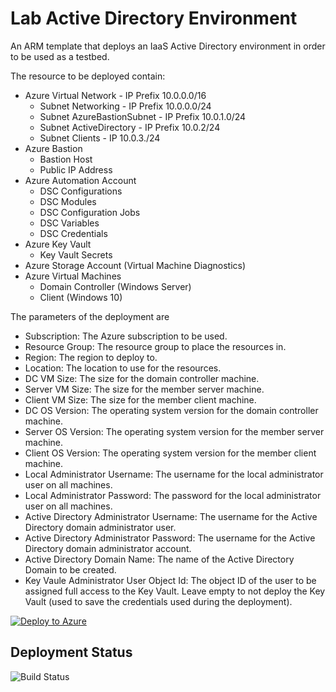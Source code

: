 # Lab Active Directory Environment
An ARM template that deploys an IaaS Active Directory environment in order to be used as a testbed.

The resource to be deployed contain:
* Azure Virtual Network - IP Prefix 10.0.0.0/16
    * Subnet Networking - IP Prefix 10.0.0.0/24
    * Subnet AzureBastionSubnet - IP Prefix 10.0.1.0/24
    * Subnet ActiveDirectory - IP Prefix 10.0.2/24
    * Subnet Clients - IP 10.0.3./24
* Azure Bastion
    * Bastion Host
    * Public IP Address
* Azure Automation Account
    * DSC Configurations
    * DSC Modules
    * DSC Configuration Jobs
    * DSC Variables
    * DSC Credentials
* Azure Key Vault
    * Key Vault Secrets
* Azure Storage Account (Virtual Machine Diagnostics)
* Azure Virtual Machines
    * Domain Controller (Windows Server)
    * Client (Windows 10)


The parameters of the deployment are
* Subscription: The Azure subscription to be used.
* Resource Group: The resource group to place the resources in.
* Region: The region to deploy to.
* Location: The location to use for the resources.
* DC VM Size: The size for the domain controller machine.
* Server VM Size: The size for the member server machine.
* Client VM Size: The size for the member client machine.
* DC OS Version: The operating system version for the domain controller machine.
* Server OS Version: The operating system version for the member server machine.
* Client OS Version: The operating system version for the member client machine.
* Local Administrator Username: The username for the local administrator user on all machines.
* Local Administrator Password: The password for the local administrator user on all machines.
* Active Directory Administrator Username: The username for the Active Directory domain administrator user.
* Active Directory Administrator Password: The username for the Active Directory domain administrator account.
* Active Directory Domain Name: The name of the Active Directory Domain to be created.
* Key Vaule Administrator User Object Id: The object ID of the user to be assigned full access to the Key Vault. Leave empty to not deploy the Key Vault (used to save the credentials used during the deployment). 

[![Deploy to Azure](https://aka.ms/deploytoazurebutton)](https://portal.azure.com/#create/Microsoft.Template/uri/https%3A%2F%2Fraw.githubusercontent.com%2Fcpolydorou%2FARMSamples%2Fmain%2FLab-Active-Directory-Environment%2FLabActiveDirectoryEnvironment.json)

## Deployment Status
![Build Status](https://vsrm.dev.azure.com/christospolydorou/_apis/public/Release/badge/a8001c7b-70d1-4fd4-b4b5-ab1a8bbbc570/3/3)